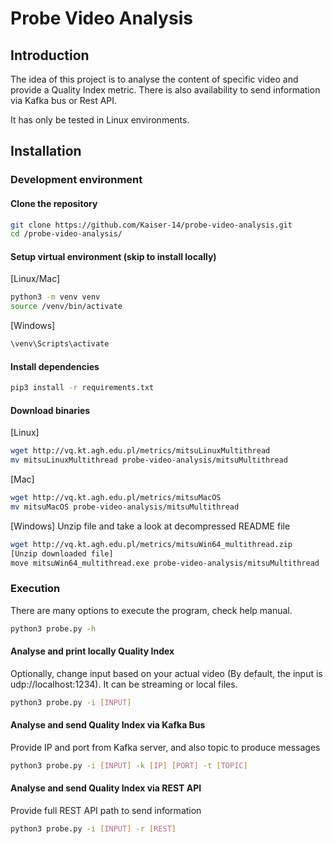 # Probe Video Analysis

## Introduction

The idea of this project is to analyse the content of specific video and provide a Quality Index metric. There is also availability to send information via Kafka bus or Rest API.

It has only be tested in Linux environments.

## Installation

### Development environment

#### Clone the repository
```bash
git clone https://github.com/Kaiser-14/probe-video-analysis.git
cd /probe-video-analysis/
```

#### Setup virtual environment (skip to install locally)
[Linux/Mac]
```bash
python3 -m venv venv
source /venv/bin/activate
```

[Windows]
```bash
\venv\Scripts\activate
```

#### Install dependencies
```bash
pip3 install -r requirements.txt
```

#### Download binaries
[Linux]
```bash
wget http://vq.kt.agh.edu.pl/metrics/mitsuLinuxMultithread
mv mitsuLinuxMultithread probe-video-analysis/mitsuMultithread
```
[Mac]
```bash
wget http://vq.kt.agh.edu.pl/metrics/mitsuMacOS
mv mitsuMacOS probe-video-analysis/mitsuMultithread
```
[Windows]
Unzip file and take a look at decompressed README file
```bash
wget http://vq.kt.agh.edu.pl/metrics/mitsuWin64_multithread.zip
[Unzip downloaded file]
move mitsuWin64_multithread.exe probe-video-analysis/mitsuMultithread
```

### Execution

There are many options to execute the program, check help manual.

```bash
python3 probe.py -h
```

#### Analyse and print locally Quality Index
Optionally, change input based on your actual video (By default, the input is udp://localhost:1234). It can be streaming or local files. 
```bash
python3 probe.py -i [INPUT]
```

#### Analyse and send Quality Index via Kafka Bus
Provide IP and port from Kafka server, and also topic to produce messages
```bash
python3 probe.py -i [INPUT] -k [IP] [PORT] -t [TOPIC]
```

#### Analyse and send Quality Index via REST API
Provide full REST API path to send information
```bash
python3 probe.py -i [INPUT] -r [REST]
```